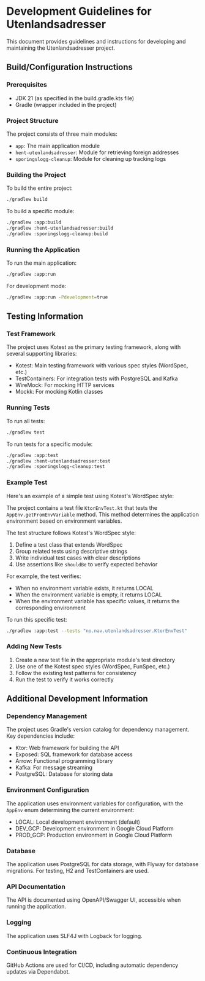 # Development Guidelines for Utenlandsadresser

This document provides guidelines and instructions for developing and maintaining the Utenlandsadresser project.

## Build/Configuration Instructions

### Prerequisites

- JDK 21 (as specified in the build.gradle.kts file)
- Gradle (wrapper included in the project)

### Project Structure

The project consists of three main modules:

- `app`: The main application module
- `hent-utenlandsadresser`: Module for retrieving foreign addresses
- `sporingslogg-cleanup`: Module for cleaning up tracking logs

### Building the Project

To build the entire project:

```bash
./gradlew build
```

To build a specific module:

```bash
./gradlew :app:build
./gradlew :hent-utenlandsadresser:build
./gradlew :sporingslogg-cleanup:build
```

### Running the Application

To run the main application:

```bash
./gradlew :app:run
```

For development mode:

```bash
./gradlew :app:run -Pdevelopment=true
```

## Testing Information

### Test Framework

The project uses Kotest as the primary testing framework, along with several supporting libraries:

- Kotest: Main testing framework with various spec styles (WordSpec, etc.)
- TestContainers: For integration tests with PostgreSQL and Kafka
- WireMock: For mocking HTTP services
- Mockk: For mocking Kotlin classes

### Running Tests

To run all tests:

```bash
./gradlew test
```

To run tests for a specific module:

```bash
./gradlew :app:test
./gradlew :hent-utenlandsadresser:test
./gradlew :sporingslogg-cleanup:test
```

### Example Test

Here's an example of a simple test using Kotest's WordSpec style:

The project contains a test file `KtorEnvTest.kt` that tests the `AppEnv.getFromEnvVariable` method. This method
determines the application environment based on environment variables.

The test structure follows Kotest's WordSpec style:

1. Define a test class that extends WordSpec
2. Group related tests using descriptive strings
3. Write individual test cases with clear descriptions
4. Use assertions like `shouldBe` to verify expected behavior

For example, the test verifies:

- When no environment variable exists, it returns LOCAL
- When the environment variable is empty, it returns LOCAL
- When the environment variable has specific values, it returns the corresponding environment

To run this specific test:

```bash
./gradlew :app:test --tests "no.nav.utenlandsadresser.KtorEnvTest"
```

### Adding New Tests

1. Create a new test file in the appropriate module's test directory
2. Use one of the Kotest spec styles (WordSpec, FunSpec, etc.)
3. Follow the existing test patterns for consistency
4. Run the test to verify it works correctly

## Additional Development Information

### Dependency Management

The project uses Gradle's version catalog for dependency management. Key dependencies include:

- Ktor: Web framework for building the API
- Exposed: SQL framework for database access
- Arrow: Functional programming library
- Kafka: For message streaming
- PostgreSQL: Database for storing data

### Environment Configuration

The application uses environment variables for configuration, with the `AppEnv` enum determining the current
environment:

- LOCAL: Local development environment (default)
- DEV_GCP: Development environment in Google Cloud Platform
- PROD_GCP: Production environment in Google Cloud Platform

### Database

The application uses PostgreSQL for data storage, with Flyway for database migrations. For testing, H2 and
TestContainers are used.

### API Documentation

The API is documented using OpenAPI/Swagger UI, accessible when running the application.

### Logging

The application uses SLF4J with Logback for logging.

### Continuous Integration

GitHub Actions are used for CI/CD, including automatic dependency updates via Dependabot.
